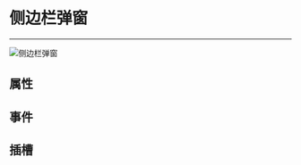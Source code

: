 
# 侧边栏弹窗
---

![侧边栏弹窗](~@img/001.jpg)

## 属性
<Common-DemoApi :apiData="attribute" type="attr" />

## 事件
<Common-DemoApi :apiData="events" type="event"/>

## 插槽
<Common-DemoApi :apiData="slots" type="slot" />


<script>
    export default {
        data() {
            return {
                attribute: [{
                    params: "test",
                    describe: "",
                    type: "",
                    optionValue: "",
                    defaultValue: "",
                }],
                events: [{
                    eventName: "test",
                    describe: "",
                    cbparams: "",
                }],
                slots: [{
                    name: "test",
                    describe: "",
                }]
            }
        }
    }
</script>



